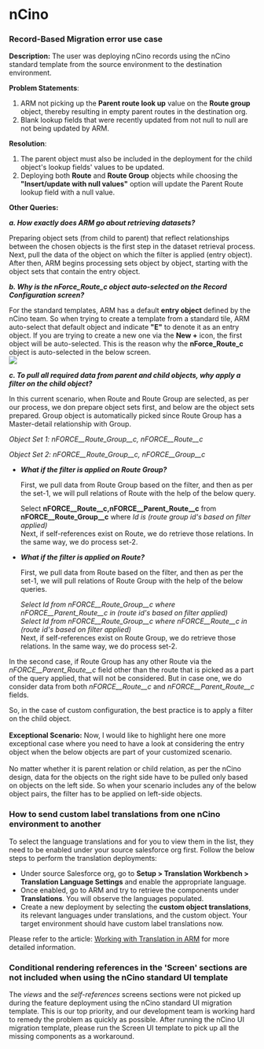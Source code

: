 # nCino

### Record-Based Migration error use case <a href="#recordbased-migration-error-use-case" id="recordbased-migration-error-use-case"></a>

**Description:** The user was deploying nCino records using the nCino standard template from the source environment to the destination environment.

**Problem Statements**:&#x20;

1. ARM not picking up the **Parent route look up** value on the **Route group** object, thereby resulting in empty parent routes in the destination org.
2. Blank lookup fields that were recently updated from not null to null are not being updated by ARM.

**Resolution**:

1. The parent object must also be included in the deployment for the child object's lookup fields' values to be updated.&#x20;
2. Deploying both **Route** and **Route Group** objects while choosing the **"Insert/update with null values"** option will update the Parent Route lookup field with a null value.

**Other Queries:**

_**a. How exactly does ARM go about retrieving datasets?**_

Preparing object sets (from child to parent) that reflect relationships between the chosen objects is the first step in the dataset retrieval process. Next, pull the data of the object on which the filter is applied (entry object). After then, ARM begins processing sets object by object, starting with the object sets that contain the entry object.

_**b. Why is the nForce\_Route\_c object auto-selected on the Record Configuration screen?**_

For the standard templates, ARM has a default **entry object** defined by the nCino team. So when trying to create a template from a standard tile, ARM auto-select that default object and indicate **"E"** to denote it as an entry object. If you are trying to create a new one via the **New +** icon, the first object will be auto-selected. This is the reason why the **nForce\_Route\_c** object is auto-selected in the below screen.\
![](https://support.autorabit.com/api/v1/threads/241415000087954193/inlineImages/edbsn4b39aa565c2906852fbda870302a7600edea2b5e0e6ef9f0c8f341b1b50df84826707526dcc30592fcc8043ff25e0a91b6795283b9b386867eae31919393d32bb35fc4e4c62e54dc5113f6f01a2572b4?et=18466073fc6\&ha=66aed21f10d32604e94b3effa7f3db7567fe1e80ecf6e6fb3f90e91a61142000\&f=1.png)

_**c. To pull all required data from parent and child objects, why apply a filter on the child object?**_

In this current scenario, when Route and Route Group are selected, as per our process, we don prepare object sets first, and below are the object sets prepared. Group object is automatically picked since Route Group has a Master-detail relationship with Group.

_Object Set 1: nFORCE\_\_Route\_Group\_\_c, nFORCE\_\_Route\_\_c_

_Object Set 2: nFORCE\_\_Route\_Group\_\_c, nFORCE\_\_Group\_\_c_

*   _**What if the filter is applied on Route Group?**_

    First, we pull data from Route Group based on the filter, and then as per the set-1, we will pull relations of Route with the help of the below query.

    Select **nFORCE\_\_Route\_\_c,nFORCE\_\_Parent\_Route\_\_c** from **nFORCE\_\_Route\_Group\_\_c** where _Id is (route group id's based on filter applied)_\
    Next, if self-references exist on Route, we do retrieve those relations. In the same way, we do process set-2.
*   _**What if the filter is applied on Route?**_

    First, we pull data from Route based on the filter, and then as per the set-1, we will pull relations of Route Group with the help of the below queries.

    _Select Id from nFORCE\_\_Route\_Group\_\_c where nFORCE\_\_Parent\_Route\_\_c in (route id's based on filter applied)_\
    _Select Id from nFORCE\_\_Route\_Group\_\_c where nFORCE\_\_Route\_\_c in (route id's based on filter applied)_\
    Next, if self-references exist on Route Group, we do retrieve those relations. In the same way, we do process set-2.

In the second case, if Route Group has any other Route via the _nFORCE\_\_Parent\_Route\_\_c_ field other than the route that is picked as a part of the query applied, that will not be considered. But in case one, we do consider data from both _nFORCE\_\_Route\_\_c_ and _nFORCE\_\_Parent\_Route\_\_c_ fields.

So, in the case of custom configuration, the best practice is to apply a filter on the child object.\
\
**Exceptional Scenario:** Now, I would like to highlight here one more exceptional case where you need to have a look at considering the entry object when the below objects are part of your customized scenario.\
\
No matter whether it is parent relation or child relation, as per the nCino design, data for the objects on the right side have to be pulled only based on objects on the left side. So when your scenario includes any of the below object pairs, the filter has to be applied on left-side objects.

### How to send custom label translations from one nCino environment to another

To select the language translations and for you to view them in the list, they need to be enabled under your source salesforce org first. Follow the below steps to perform the translation deployments:

* Under source Salesforce org, go to **Setup > Translation Workbench > Translation Language Settings** and enable the appropriate language.
* Once enabled, go to ARM and try to retrieve the components under **Translations**. You will observe the languages populated.
* Create a new deployment by selecting the **custom object translations**, its relevant languages under translations, and the custom object. Your target environment should have custom label translations now.

Please refer to the article: [Working with Translation in ARM](../../product-guides/arm/working-with-translations-in-arm.md) for more detailed information.

### Conditional rendering references in the 'Screen' sections are not included when using the nCino standard UI template <a href="#conditional-rendering-references-in-the-screen-sections-are-not-included-when-using-the-ncino-standa" id="conditional-rendering-references-in-the-screen-sections-are-not-included-when-using-the-ncino-standa"></a>

The _views_ and the _self-references_ screens sections were not picked up during the feature deployment using the nCino standard UI migration template. This is our top priority, and our development team is working hard to remedy the problem as quickly as possible. After running the nCino UI migration template, please run the Screen UI template to pick up all the missing components as a workaround.
